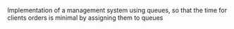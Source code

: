 Implementation of a management system using queues, so that the time for clients orders is minimal by assigning them to queues
